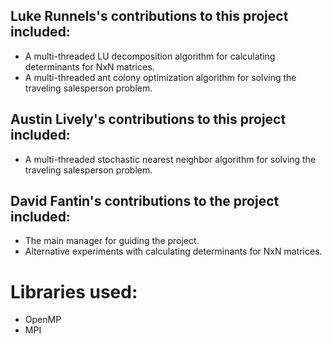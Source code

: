## Luke Runnels's contributions to this project included:
  - A multi-threaded LU decomposition algorithm for calculating determinants for NxN matrices.
  - A multi-threaded ant colony optimization algorithm for solving the traveling salesperson problem.
  
## Austin Lively's contributions to this project included:
  - A multi-threaded stochastic nearest neighbor algorithm for solving the traveling salesperson problem.

## David Fantin's contributions to the project included:
  - The main manager for guiding the project.
  - Alternative experiments with calculating determinants for NxN matrices.

# Libraries used:
  - OpenMP
  - MPI
